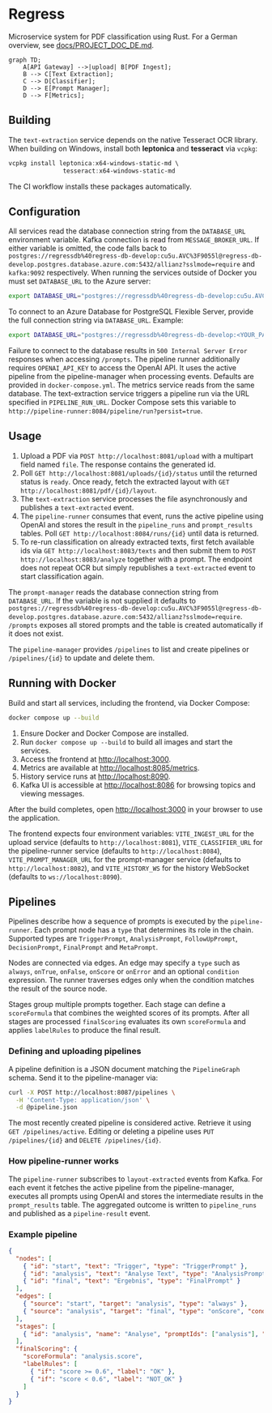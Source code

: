 # Regress

Microservice system for PDF classification using Rust.
For a German overview, see [docs/PROJECT_DOC_DE.md](docs/PROJECT_DOC_DE.md).


```mermaid
graph TD;
    A[API Gateway] -->|upload| B[PDF Ingest];
    B --> C[Text Extraction];
    C --> D[Classifier];
    D --> E[Prompt Manager];
    D --> F[Metrics];
```

## Building

The `text-extraction` service depends on the native
Tesseract OCR library. When building on Windows, install
both **leptonica** and **tesseract** via `vcpkg`:

```powershell
vcpkg install leptonica:x64-windows-static-md \
               tesseract:x64-windows-static-md
```

The CI workflow installs these packages automatically.

## Configuration

All services read the database connection string from the `DATABASE_URL` environment variable.
Kafka connection is read from `MESSAGE_BROKER_URL`.
If either variable is omitted, the code falls back to `postgres://regressdb%40regress-db-develop:cu5u.AVC%3F9055l@regress-db-develop.postgres.database.azure.com:5432/allianz?sslmode=require` and `kafka:9092` respectively.
When running the services outside of Docker you must set `DATABASE_URL` to the Azure server:

```bash
export DATABASE_URL="postgres://regressdb%40regress-db-develop:cu5u.AVC%3F9055l@regress-db-develop.postgres.database.azure.com:5432/allianz?sslmode=require"
```
To connect to an Azure Database for PostgreSQL Flexible Server, provide the full connection string via `DATABASE_URL`. Example:

```bash
export DATABASE_URL="postgres://regressdb%40regress-db-develop:<YOUR_PASSWORD>@regress-db-develop.postgres.database.azure.com:5432/allianz?sslmode=require"
```
Failure to connect to the database results in `500 Internal Server Error`
responses when accessing `/prompts`.
The pipeline runner additionally requires `OPENAI_API_KEY` to access the OpenAI API.
It uses the active pipeline from the pipeline-manager when processing events.
Defaults are provided in `docker-compose.yml`. The metrics service reads from the same database.
The text-extraction service triggers a pipeline run via the URL specified in
`PIPELINE_RUN_URL`. Docker Compose sets this variable to
`http://pipeline-runner:8084/pipeline/run?persist=true`.

## Usage

1. Upload a PDF via `POST http://localhost:8081/upload` with a multipart field
   named `file`. The response contains the generated id.
2. Poll `GET http://localhost:8081/uploads/{id}/status` until the returned
   status is `ready`. Once ready, fetch the extracted layout with
   `GET http://localhost:8081/pdf/{id}/layout`.
3. The `text-extraction` service processes the file asynchronously and publishes
   a `text-extracted` event.
4. The `pipeline-runner` consumes that event, runs the active pipeline using
   OpenAI and stores the result in the `pipeline_runs` and `prompt_results` tables.
   Poll `GET http://localhost:8084/runs/{id}` until data is returned.
5. To re-run classification on already extracted texts, first fetch available
   ids via `GET http://localhost:8083/texts` and then submit them to
   `POST http://localhost:8083/analyze` together with a prompt. The endpoint does
   not repeat OCR but simply republishes a `text-extracted` event to start
   classification again.

The `prompt-manager` reads the database connection string from `DATABASE_URL`.
If the variable is not supplied it defaults to
`postgres://regressdb%40regress-db-develop:cu5u.AVC%3F9055l@regress-db-develop.postgres.database.azure.com:5432/allianz?sslmode=require`.
`/prompts` exposes all stored prompts and the table is created automatically if
it does not exist.

The `pipeline-manager` provides `/pipelines` to list and create pipelines or
`/pipelines/{id}` to update and delete them.

## Running with Docker

Build and start all services, including the frontend, via Docker Compose:

```bash
docker compose up --build
```

1. Ensure Docker and Docker Compose are installed.
2. Run `docker compose up --build` to build all images and start the services.
3. Access the frontend at <http://localhost:3000>.
4. Metrics are available at <http://localhost:8085/metrics>.
5. History service runs at <http://localhost:8090>.
6. Kafka UI is accessible at <http://localhost:8086> for browsing topics and viewing messages.

After the build completes, open <http://localhost:3000> in your browser to use the application.

The frontend expects four environment variables:
`VITE_INGEST_URL` for the upload service (defaults to `http://localhost:8081`),
`VITE_CLASSIFIER_URL` for the pipeline-runner service (defaults to
`http://localhost:8084`), `VITE_PROMPT_MANAGER_URL` for the prompt-manager
service (defaults to `http://localhost:8082`), and `VITE_HISTORY_WS` for the
history WebSocket (defaults to `ws://localhost:8090`).


## Pipelines

Pipelines describe how a sequence of prompts is executed by the `pipeline-runner`. Each
prompt node has a `type` that determines its role in the chain. Supported types are
`TriggerPrompt`, `AnalysisPrompt`, `FollowUpPrompt`, `DecisionPrompt`, `FinalPrompt`
and `MetaPrompt`.

Nodes are connected via edges. An edge may specify a `type` such as `always`,
`onTrue`, `onFalse`, `onScore` or `onError` and an optional `condition` expression.
The runner traverses edges only when the condition matches the result of the
source node.

Stages group multiple prompts together. Each stage can define a `scoreFormula`
that combines the weighted scores of its prompts. After all stages are processed
`finalScoring` evaluates its own `scoreFormula` and applies `labelRules` to
produce the final result.

### Defining and uploading pipelines

A pipeline definition is a JSON document matching the `PipelineGraph` schema.
Send it to the pipeline-manager via:

```bash
curl -X POST http://localhost:8087/pipelines \
  -H 'Content-Type: application/json' \
  -d @pipeline.json
```

The most recently created pipeline is considered active. Retrieve it using
`GET /pipelines/active`. Editing or deleting a pipeline uses
`PUT /pipelines/{id}` and `DELETE /pipelines/{id}`.

### How pipeline-runner works

The `pipeline-runner` subscribes to `layout-extracted` events from Kafka. For
each event it fetches the active pipeline from the pipeline-manager, executes
all prompts using OpenAI and stores the intermediate results in the
`prompt_results` table. The aggregated outcome is written to
`pipeline_runs` and published as a `pipeline-result` event.

### Example pipeline

```json
{
  "nodes": [
    { "id": "start", "text": "Trigger", "type": "TriggerPrompt" },
    { "id": "analysis", "text": "Analyse Text", "type": "AnalysisPrompt", "weight": 1.0 },
    { "id": "final", "text": "Ergebnis", "type": "FinalPrompt" }
  ],
  "edges": [
    { "source": "start", "target": "analysis", "type": "always" },
    { "source": "analysis", "target": "final", "type": "onScore", "condition": "score >= 0.6" }
  ],
  "stages": [
    { "id": "analysis", "name": "Analyse", "promptIds": ["analysis"], "scoreFormula": null }
  ],
  "finalScoring": {
    "scoreFormula": "analysis.score",
    "labelRules": [
      { "if": "score >= 0.6", "label": "OK" },
      { "if": "score < 0.6", "label": "NOT_OK" }
    ]
  }
}
```
